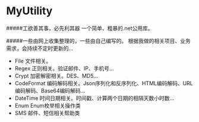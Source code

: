 # MyUtility
#####工欲善其事，必先利其器
一个简单、粗暴的.net公用库。  

#####一些由网上收集整理的，一些由自己编写的。 根据我做的相关项目、业务需求，会持续不定时更新的...
  * File  文件相关。
  * Regex  正则相关。验证邮件、IP、手机号...
  * Crypt  加密解密相关。DES、MD5...
  * CodeFormat  编码解码相关。Json序列化和反序列化、HTML编码解码、URL编码解码、Base64编码解码...
  * DateTime  时间日期相关。时间戳、计算两个日期的相隔天数小时数...
  * Enum  Enum枚举相关操作类
  * SMS  邮件、短信相关帮助类

